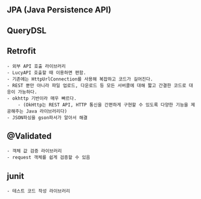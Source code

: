 
## JPA (Java Persistence API)
## QueryDSL

## Retrofit
    - 외부 API 호출 라이브러리
    - LucyAPI 호출할 때 이용하면 편함.
    - 기존에는 HttpUrlConnection를 사용해 복잡하고 코드가 길어진다.
    - REST 뿐만 아니라 파일 업로드, 다운로드 등 모든 서버콜에 대해 짧고 간결한 코드로 대응이 가능하다.
    - okhttp 기반이라 매우 빠르다.
        - (OkHttp는 REST API, HTTP 통신을 간편하게 구현할 수 있도록 다양한 기능을 제공해주는 Java 라이브러리다)
    - JSON파싱을 gson파서가 알아서 해결 
    
## @Validated
    - 객체 값 검증 라이브러리
    - request 객체를 쉽게 검증할 수 있음
    
## junit
    - 테스트 코드 작성 라이브러리

